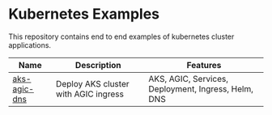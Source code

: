 # Kubernetes Examples

This repository contains end to end examples of kubernetes cluster applications.

| Name                           | Description                          | Features                                            |
| ------------------------------ | ------------------------------------ | --------------------------------------------------- |
| [aks-agic-dns](./aks-agic-dns) | Deploy AKS cluster with AGIC ingress | AKS, AGIC, Services, Deployment, Ingress, Helm, DNS |
